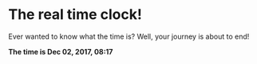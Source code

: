 # The real time clock!

Ever wanted to know what the time is? Well, your journey is about to end!

**The time is Dec 02, 2017, 08:17**
